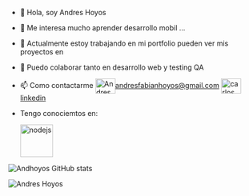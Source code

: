 - 👋 Hola, soy Andres Hoyos     
- 👀 Me interesa mucho aprender desarrollo mobil ...
- 🌱 Actualmente estoy trabajando en mi portfolio pueden ver mis proyectos en <a href="https://github.com/andhoyos" target="blank"></a>
- 💞️ Puedo colaborar tanto en desarrollo web y testing QA
- 📫 Como contactarme <a href="mailto:andresfabianhoyos@gmail.com " target="blank"><img align="center" src="https://cdn.jsdelivr.net/npm/simple-icons@3.0.1/icons/gmail.svg" alt="Andres Hoyos" height="30" width="40" />andresfabianhoyos@gmail.com</a> <a href="https://www.linkedin.com/in/andres-fabian-hoyos-9bb161189/" target="blank"><img align="center" src="https://cdn.jsdelivr.net/npm/simple-icons@3.0.1/icons/linkedin.svg" alt="carlos salvador díaz" height="30" width="40" />linkedin</a>

- Tengo conociemtos en: <p align="left"> <a href="https://nodejs.org" target="_blank"> <img src="https://devicons.github.io/devicon/devicon.git/icons/nodejs/nodejs-original-wordmark.svg" alt="nodejs" width="65" height="65"/> </a>


![Andhoyos GitHub stats](https://github-readme-stats.vercel.app/api?username=andhoyos&theme=dark&show_icons=true)

<p><img align="center" src="https://github-readme-stats.vercel.app/api/top-langs?username=andhoyos&show_icons=true&locale=en&layout=compact" alt="Andres Hoyos" /></p>

